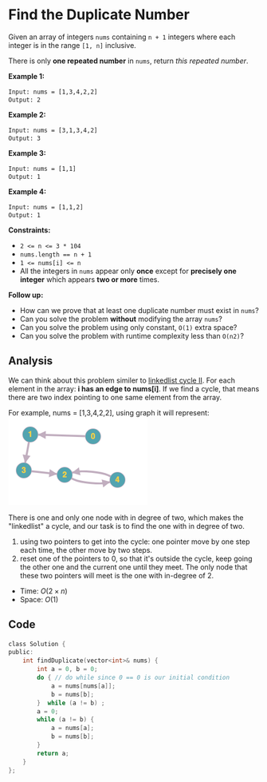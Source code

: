 # Find the Duplicate Number

Given an array of integers `nums` containing `n + 1` integers where each integer is in the range `[1, n]` inclusive.

There is only **one repeated number** in `nums`, return *this repeated number*.

 

**Example 1:**

```
Input: nums = [1,3,4,2,2]
Output: 2
```

**Example 2:**

```
Input: nums = [3,1,3,4,2]
Output: 3
```

**Example 3:**

```
Input: nums = [1,1]
Output: 1
```

**Example 4:**

```
Input: nums = [1,1,2]
Output: 1
```

 

**Constraints:**

- `2 <= n <= 3 * 104`
- `nums.length == n + 1`
- `1 <= nums[i] <= n`
- All the integers in `nums` appear only **once** except for **precisely one integer** which appears **two or more** times.

 

**Follow up:**

- How can we prove that at least one duplicate number must exist in `nums`?
- Can you solve the problem **without** modifying the array `nums`?
- Can you solve the problem using only constant, `O(1)` extra space?
- Can you solve the problem with runtime complexity less than `O(n2)`?

## Analysis

We can think about this problem similer to [linkedlist cycle II](https://leetcode.com/problems/linked-list-cycle-ii/). For each element in the array:
**i has an edge to nums[i]**. If we find a cycle, that means there are two index pointing to one same element from the array.

For example, nums = [1,3,4,2,2], using graph it will represent:
![Screen Shot 2020-08-28 at 5.41.14 PM.png](resources/DA8A7D1672BF53EEBA8436037A32904B.png)

There is one and only one node with in degree of two, which makes the "linkedlist" a cycle, and our task is to find the one with in degree of two.

1. using two pointers to get into the cycle: one pointer move by one step each time, the other move by two steps.
2. reset one of the pointers to 0, so that it's outside the cycle, keep going the other one and the current one until they meet. The only node that these two pointers will meet is the one with in-degree of 2.

* Time: $O(2 \times n)$
* Space: $O(1)$

## Code

```c
class Solution {
public:
    int findDuplicate(vector<int>& nums) {
        int a = 0, b = 0;
        do { // do while since 0 == 0 is our initial condition
            a = nums[nums[a]];
            b = nums[b];
        }  while (a != b) ;
        a = 0;
        while (a != b) {
            a = nums[a];
            b = nums[b];
        }
        return a;
    }
};
```

